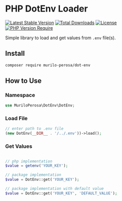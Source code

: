 # PHP DotEnv Loader

[![Latest Stable Version](http://poser.pugx.org/murilo-perosa/dot-env/v)](https://packagist.org/packages/murilo-perosa/dot-env) 
[![Total Downloads](http://poser.pugx.org/murilo-perosa/dot-env/downloads)](https://packagist.org/packages/murilo-perosa/dot-env) 
[![License](http://poser.pugx.org/murilo-perosa/dot-env/license)](https://packagist.org/packages/murilo-perosa/dot-env) 
[![PHP Version Require](http://poser.pugx.org/murilo-perosa/dot-env/require/php)](https://packagist.org/packages/murilo-perosa/dot-env)

Simple library to load and get values from `.env` file(s).

## Install

```bash
composer require murilo-perosa/dot-env
```

## How to Use

### Namespace

```php
use MuriloPerosa\DotEnv\DotEnv;
```

### Load File
```php
// enter path to .env file
(new DotEnv(__DIR__ . '/../.env'))->load();
```

### Get Values
```php

// php implementation
$value = getenv('YOUR_KEY');

// package implementation
$value = DotEnv::get('YOUR_KEY');

// package implementation with default value
$value = DotEnv::get('YOUR_KEY', 'DEFAULT_VALUE');
```

